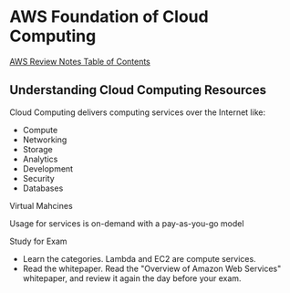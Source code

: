 # AWS Foundation of Cloud Computing

[AWS Review Notes Table of Contents](https://github.com/pslucas0212/AWS-Review-Notes)

## Understanding Cloud Computing Resources
Cloud Computing delivers computing services over the Internet like:
- Compute
- Networking
- Storage
- Analytics
- Development
- Security
- Databases

Virtual Mahcines

Usage for services is on-demand with a pay-as-you-go model

Study for Exam
- Learn the categories.  Lambda and EC2 are compute services.
- Read the whitepaper.  Read the "Overview of Amazon Web Services" whitepaper, and review it again the day before your exam.
